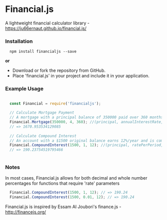 # Financial.js
A lightweight financial calculator library - https://ju66ernaut.github.io/financial.js/


### Installation

```shell
  npm install financialjs --save
```
**or**

-   Download or fork the repository from GitHub.
-   Place 'financial.js' in your project and include it in your application.

### Example Usage

```js
  
  const Financial = require('financialjs');

  // Calculate Mortgage Payment  
  // A mortgage with a principal balance of 350000 paid over 360 months (30 years) at an interest rate of 4%     
  Financial.Mortgage(350000, 4, 360); //(principal, annualInterestRate, numberOfPeriods)
  // => 1670.953534129085
  
  // Calculate Compound Interest
  // An account with a $1500 original balance earns 12%/year and is compounded monthly (1%/month) for 12 months
  Financial.CompoundInterest(1500, 1, 12); //(principal, ratePerPeriod, numberOfPeriods)
  // => 190.23754519795466
  
```

### Notes
In most cases, Financial.js allows for both decimal and whole number percentages for functions that require 'rate' parameters
```js
  Financial.CompoundInterest(1500, 1, 12); // => 190.24
  Financial.CompoundInterest(1500, 0.01, 12); // => 190.24 
```

Financial.js is inspired by Essam Al Joubori's finance.js - http://financejs.org/
